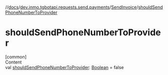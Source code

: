 //[docs](../../../index.md)/[dev.inmo.tgbotapi.requests.send.payments](../index.md)/[SendInvoice](index.md)/[shouldSendPhoneNumberToProvider](should-send-phone-number-to-provider.md)



# shouldSendPhoneNumberToProvider  
[common]  
Content  
val [shouldSendPhoneNumberToProvider](should-send-phone-number-to-provider.md): [Boolean](https://kotlinlang.org/api/latest/jvm/stdlib/kotlin/-boolean/index.html) = false  



